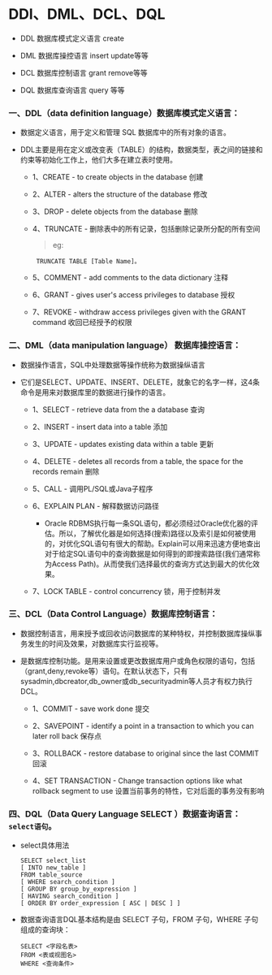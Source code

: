 # DDl、DML、DCL、DQL

* DDL 数据库模式定义语言 create

* DML 数据库操控语言 insert update等等

* DCL 数据库控制语言 grant remove等等

* DQL 数据库查询语言 query 等等

### 一、DDL（data definition language）数据库模式定义语言：

* 数据定义语言，用于定义和管理 SQL 数据库中的所有对象的语言。 

* DDL主要是用在定义或改变表（TABLE）的结构，数据类型，表之间的链接和约束等初始化工作上，他们大多在建立表时使用。

    * 1、CREATE - to create objects in the database   创建 

    * 2、ALTER - alters the structure of the database   修改 

    * 3、DROP - delete objects from the database   删除 

    * 4、TRUNCATE - 删除表中的所有记录，包括删除记录所分配的所有空间

      >eg:

           TRUNCATE TABLE [Table Name]。 

    * 5、COMMENT - add comments to the data dictionary 注释 

    * 6、GRANT - gives user's access privileges to database 授权 

    * 7、REVOKE - withdraw access privileges given with the GRANT command   收回已经授予的权限

### 二、DML（data manipulation language） 数据库操控语言：

* 数据操作语言，SQL中处理数据等操作统称为数据操纵语言 

* 它们是SELECT、UPDATE、INSERT、DELETE，就象它的名字一样，这4条命令是用来对数据库里的数据进行操作的语言。

    * 1、SELECT - retrieve data from the a database   查询 

    * 2、INSERT - insert data into a table  添加 

    * 3、UPDATE - updates existing data within a table  更新 

    * 4、DELETE - deletes all records from a table, the space for the records remain  删除 

    * 5、CALL - 调用PL/SQL或Java子程序

    * 6、EXPLAIN PLAN - 解释数据访问路径

      * Oracle RDBMS执行每一条SQL语句，都必须经过Oracle优化器的评估。所以，了解优化器是如何选择(搜索)路径以及索引是如何被使用的，对优化SQL语句有很大的帮助。Explain可以用来迅速方便地查出对于给定SQL语句中的查询数据是如何得到的即搜索路径(我们通常称为Access Path)。从而使我们选择最优的查询方式达到最大的优化效果。 

    * 7、LOCK TABLE - control concurrency 锁，用于控制并发

### 三、DCL（Data Control Language）数据库控制语言：

* 数据控制语言，用来授予或回收访问数据库的某种特权，并控制数据库操纵事务发生的时间及效果，对数据库实行监视等。

* 是数据库控制功能。是用来设置或更改数据库用户或角色权限的语句，包括（grant,deny,revoke等）语句。在默认状态下，只有 sysadmin,dbcreator,db_owner或db_securityadmin等人员才有权力执行DCL。 

    * 1、COMMIT - save work done 提交 

    * 2、SAVEPOINT - identify a point in a transaction to which you can later roll back 保存点 

    * 3、ROLLBACK - restore database to original since the last COMMIT   回滚 

    * 4、SET TRANSACTION - Change transaction options like what rollback segment to use  设置当前事务的特性，它对后面的事务没有影响


### 四、DQL（Data Query Language SELECT ）数据查询语言：`select语句`。

* select具体用法

      SELECT select_list
      [ INTO new_table ]
      FROM table_source
      [ WHERE search_condition ]
      [ GROUP BY group_by_expression ]
      [ HAVING search_condition ]
      [ ORDER BY order_expression [ ASC | DESC ] ]

* 数据查询语言DQL基本结构是由 SELECT 子句，FROM 子句，WHERE 子句组成的查询块：

      SELECT <字段名表>
      FROM <表或视图名>
      WHERE <查询条件>



















